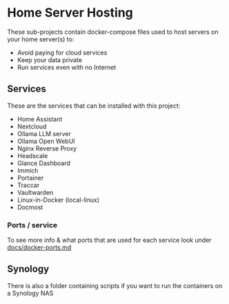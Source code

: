 # Home Server Hosting

These sub-projects contain docker-compose files used to host servers on your home server(s) to:

-  Avoid paying for cloud services
-  Keep your data private
-  Run services even with no Internet

## Services

These are the services that can be installed with this project:

-  Home Assistant
-  Nextcloud
-  Ollama LLM server
-  Ollama Open WebUI
-  Nginx Reverse Proxy
-  Headscale
-  Glance Dashboard
-  Immich
-  Portainer
-  Traccar
-  Vaultwarden
-  Linux-in-Docker (local-linux)
-  Docmost

### Ports / service

To see more info & what ports that are used for each service look under [docs/docker-ports.md](docs/docker-ports.md)

## Synology

There is also a folder containing scripts if you want to run the containers on a Synology NAS
